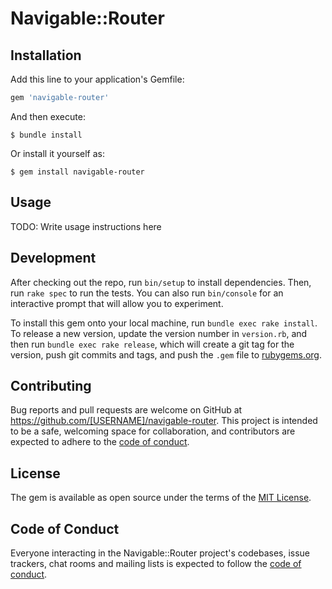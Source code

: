 # Navigable::Router

## Installation

Add this line to your application's Gemfile:

```ruby
gem 'navigable-router'
```

And then execute:

    $ bundle install

Or install it yourself as:

    $ gem install navigable-router

## Usage

TODO: Write usage instructions here

## Development

After checking out the repo, run `bin/setup` to install dependencies. Then, run `rake spec` to run the tests. You can also run `bin/console` for an interactive prompt that will allow you to experiment.

To install this gem onto your local machine, run `bundle exec rake install`. To release a new version, update the version number in `version.rb`, and then run `bundle exec rake release`, which will create a git tag for the version, push git commits and tags, and push the `.gem` file to [rubygems.org](https://rubygems.org).

## Contributing

Bug reports and pull requests are welcome on GitHub at https://github.com/[USERNAME]/navigable-router. This project is intended to be a safe, welcoming space for collaboration, and contributors are expected to adhere to the [code of conduct](https://github.com/[USERNAME]/navigable-router/blob/master/CODE_OF_CONDUCT.md).


## License

The gem is available as open source under the terms of the [MIT License](https://opensource.org/licenses/MIT).

## Code of Conduct

Everyone interacting in the Navigable::Router project's codebases, issue trackers, chat rooms and mailing lists is expected to follow the [code of conduct](https://github.com/[USERNAME]/navigable-router/blob/master/CODE_OF_CONDUCT.md).
